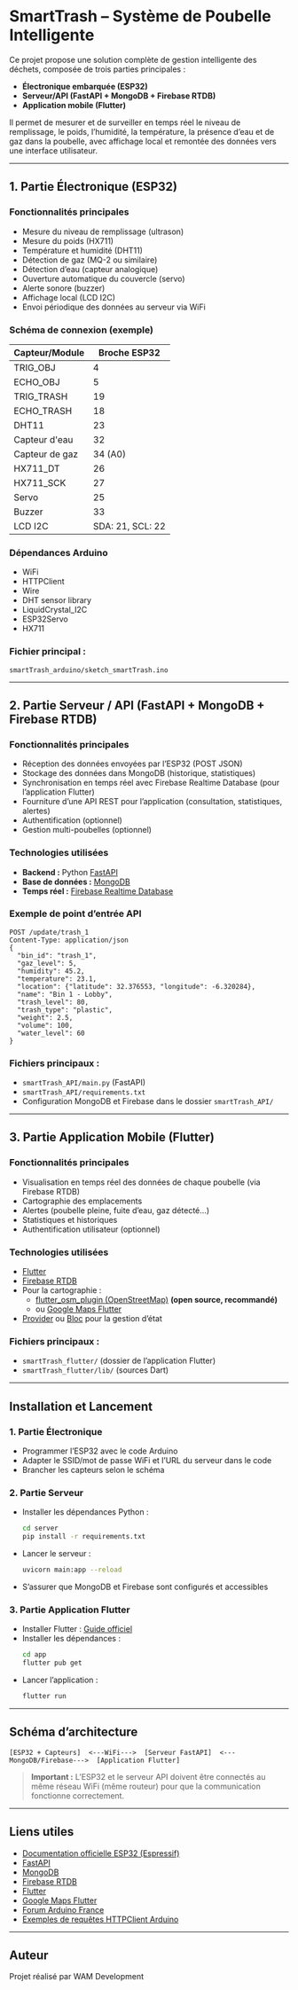# SmartTrash – Système de Poubelle Intelligente

Ce projet propose une solution complète de gestion intelligente des déchets, composée de trois parties principales :  
- **Électronique embarquée (ESP32)**
- **Serveur/API (FastAPI + MongoDB + Firebase RTDB)**
- **Application mobile (Flutter)**

Il permet de mesurer et de surveiller en temps réel le niveau de remplissage, le poids, l’humidité, la température, la présence d’eau et de gaz dans la poubelle, avec affichage local et remontée des données vers une interface utilisateur.

---

## 1. Partie Électronique (ESP32)

### Fonctionnalités principales
- Mesure du niveau de remplissage (ultrason)
- Mesure du poids (HX711)
- Température et humidité (DHT11)
- Détection de gaz (MQ-2 ou similaire)
- Détection d’eau (capteur analogique)
- Ouverture automatique du couvercle (servo)
- Alerte sonore (buzzer)
- Affichage local (LCD I2C)
- Envoi périodique des données au serveur via WiFi

### Schéma de connexion (exemple)
| Capteur/Module      | Broche ESP32 |
|---------------------|-------------|
| TRIG_OBJ            | 4           |
| ECHO_OBJ            | 5           |
| TRIG_TRASH          | 19          |
| ECHO_TRASH          | 18          |
| DHT11               | 23          |
| Capteur d'eau       | 32          |
| Capteur de gaz      | 34 (A0)     |
| HX711_DT            | 26          |
| HX711_SCK           | 27          |
| Servo               | 25          |
| Buzzer              | 33          |
| LCD I2C             | SDA: 21, SCL: 22 |

### Dépendances Arduino
- WiFi
- HTTPClient
- Wire
- DHT sensor library
- LiquidCrystal_I2C
- ESP32Servo
- HX711

### Fichier principal :  
`smartTrash_arduino/sketch_smartTrash.ino`

---

## 2. Partie Serveur / API (FastAPI + MongoDB + Firebase RTDB)

### Fonctionnalités principales
- Réception des données envoyées par l’ESP32 (POST JSON)
- Stockage des données dans MongoDB (historique, statistiques)
- Synchronisation en temps réel avec Firebase Realtime Database (pour l’application Flutter)
- Fourniture d’une API REST pour l’application (consultation, statistiques, alertes)
- Authentification (optionnel)
- Gestion multi-poubelles (optionnel)

### Technologies utilisées
- **Backend :** Python [FastAPI](https://fastapi.tiangolo.com/)
- **Base de données :** [MongoDB](https://www.mongodb.com/)
- **Temps réel :** [Firebase Realtime Database](https://firebase.google.com/products/realtime-database)

### Exemple de point d’entrée API
```
POST /update/trash_1
Content-Type: application/json
{
  "bin_id": "trash_1",
  "gaz_level": 5,
  "humidity": 45.2,
  "temperature": 23.1,
  "location": {"latitude": 32.376553, "longitude": -6.320284},
  "name": "Bin 1 - Lobby",
  "trash_level": 80,
  "trash_type": "plastic",
  "weight": 2.5,
  "volume": 100,
  "water_level": 60
}
```

### Fichiers principaux :  
- `smartTrash_API/main.py` (FastAPI)
- `smartTrash_API/requirements.txt`
- Configuration MongoDB et Firebase dans le dossier `smartTrash_API/`

---

## 3. Partie Application Mobile (Flutter)

### Fonctionnalités principales
- Visualisation en temps réel des données de chaque poubelle (via Firebase RTDB)
- Cartographie des emplacements
- Alertes (poubelle pleine, fuite d’eau, gaz détecté…)
- Statistiques et historiques
- Authentification utilisateur (optionnel)

### Technologies utilisées
- [Flutter](https://flutter.dev/)
- [Firebase RTDB](https://firebase.google.com/products/realtime-database)
- Pour la cartographie :
  - [flutter_osm_plugin (OpenStreetMap)](https://pub.dev/packages/flutter_osm_plugin) **(open source, recommandé)**
  - ou [Google Maps Flutter](https://pub.dev/packages/google_maps_flutter)
- [Provider](https://pub.dev/packages/provider) ou [Bloc](https://bloclibrary.dev/) pour la gestion d’état

### Fichiers principaux :  
- `smartTrash_flutter/` (dossier de l’application Flutter)
- `smartTrash_flutter/lib/` (sources Dart)

---

## Installation et Lancement

### 1. Partie Électronique
- Programmer l’ESP32 avec le code Arduino
- Adapter le SSID/mot de passe WiFi et l’URL du serveur dans le code
- Brancher les capteurs selon le schéma

### 2. Partie Serveur
- Installer les dépendances Python :  
  ```bash
  cd server
  pip install -r requirements.txt
  ```
- Lancer le serveur :  
  ```bash
  uvicorn main:app --reload
  ```
- S’assurer que MongoDB et Firebase sont configurés et accessibles

### 3. Partie Application Flutter
- Installer Flutter : [Guide officiel](https://docs.flutter.dev/get-started/install)
- Installer les dépendances :  
  ```bash
  cd app
  flutter pub get
  ```
- Lancer l’application :  
  ```bash
  flutter run
  ```

---

## Schéma d’architecture

```
[ESP32 + Capteurs]  <---WiFi--->  [Serveur FastAPI]  <---MongoDB/Firebase--->  [Application Flutter]
```

> **Important :** L’ESP32 et le serveur API doivent être connectés au même réseau WiFi (même routeur) pour que la communication fonctionne correctement.

---

## Liens utiles

- [Documentation officielle ESP32 (Espressif)](https://docs.espressif.com/projects/esp-idf/en/latest/esp32/)
- [FastAPI](https://fastapi.tiangolo.com/)
- [MongoDB](https://www.mongodb.com/)
- [Firebase RTDB](https://firebase.google.com/products/realtime-database)
- [Flutter](https://flutter.dev/)
- [Google Maps Flutter](https://pub.dev/packages/google_maps_flutter)
- [Forum Arduino France](https://forum.arduino.cc/c/international/francais/33)
- [Exemples de requêtes HTTPClient Arduino](https://randomnerdtutorials.com/esp32-http-get-post-arduino/)

---

## Auteur

Projet réalisé par WAM Development